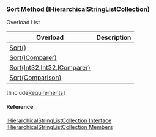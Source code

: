 ﻿### Sort Method (IHierarchicalStringListCollection)

Overload List

| Overload | Description |
| --- | --- |
| [Sort()](fcSDK~FChoice.Foundation.Clarify.DataObjects.IHierarchicalStringListCollection~Sort().md) |   |
| [Sort(IComparer<IHierarchicalStringList>)](fcSDK~FChoice.Foundation.Clarify.DataObjects.IHierarchicalStringListCollection~Sort(IComparer{IHierarchicalStringList}).md) |   |
| [Sort(Int32,Int32,IComparer<IHierarchicalStringList>)](fcSDK~FChoice.Foundation.Clarify.DataObjects.IHierarchicalStringListCollection~Sort(Int32,Int32,IComparer{IHierarchicalStringList}).md) |   |
| [Sort(Comparison<IHierarchicalStringList>)](fcSDK~FChoice.Foundation.Clarify.DataObjects.IHierarchicalStringListCollection~Sort(Comparison{IHierarchicalStringList}).md) |   |

[!include[Requirements](../partials/requirements.md)]



#### Reference

[IHierarchicalStringListCollection Interface](fcSDK~FChoice.Foundation.Clarify.DataObjects.IHierarchicalStringListCollection.md)  
[IHierarchicalStringListCollection Members](fcSDK~FChoice.Foundation.Clarify.DataObjects.IHierarchicalStringListCollection_members.md)